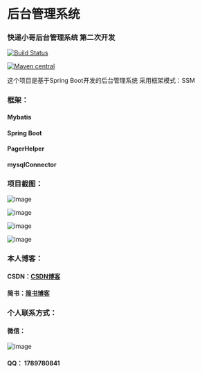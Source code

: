 # 后台管理系统
### 快递小哥后台管理系统 第二次开发


[![Build Status](https://travis-ci.org/pagehelper/Mybatis-PageHelper.svg?branch=master)](https://travis-ci.org/pagehelper/Mybatis-PageHelper)

[![Maven central](https://maven-badges.herokuapp.com/maven-central/com.github.pagehelper/pagehelper/badge.svg)](https://maven-badges.herokuapp.com/maven-central/com.github.pagehelper/pagehelper)


这个项目是基于Spring Boot开发的后台管理系统
采用框架模式：SSM

### 框架：
  ####  Mybatis   
  ####  Spring Boot
  ####  PagerHelper
  ####  mysqlConnector
  
### 项目截图：

![image](http://bmob-cdn-20920.b0.upaiyun.com/2018/09/27/cb0842db4028733f802eaf452ddb536e.png)


![image](http://bmob-cdn-20920.b0.upaiyun.com/2018/09/27/a85f356a4036a98380cb72bf5555e405.png)


![image](http://bmob-cdn-20920.b0.upaiyun.com/2018/09/27/4cad28ed40b4e53b80f2e952727412ad.png)


![image](http://bmob-cdn-20920.b0.upaiyun.com/2018/09/27/526b1b7a4077e9f9806a5e498b2f8554.png)
 
### 本人博客：
#### CSDN：[CSDN博客](https://blog.csdn.net/qq_33163983 "悬停显示")  
#### 简书：[简书博客](https://www.jianshu.com/u/a09ef2f2fe67 "悬停显示")  
  
### 个人联系方式：

#### 微信：
![image](http://bmob-cdn-20920.b0.upaiyun.com/2018/08/06/3248a1cc4075a1d7807afabf9210dca7.png)

#### QQ： 1789780841

  
